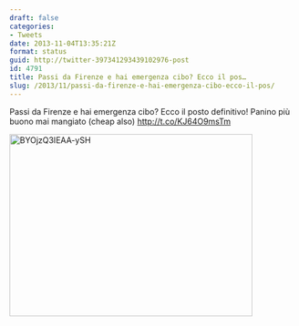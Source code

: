 ```yaml
---
draft: false
categories:
- Tweets
date: 2013-11-04T13:35:21Z
format: status
guid: http://twitter-397341293439102976-post
id: 4791
title: Passi da Firenze e hai emergenza cibo? Ecco il pos…
slug: /2013/11/passi-da-firenze-e-hai-emergenza-cibo-ecco-il-pos/
---
```


Passi da Firenze e hai emergenza cibo? Ecco il posto definitivo! Panino più buono mai mangiato (cheap also) http://t.co/KJ64O9msTm

<img width="426" height="320" src="http://stefanocecere.com/wp-content/uploads/sites/3/2013/11/BYOjzQ3IEAA-ySH-426x320.jpg" class="attachment-medium" alt="BYOjzQ3IEAA-ySH" />